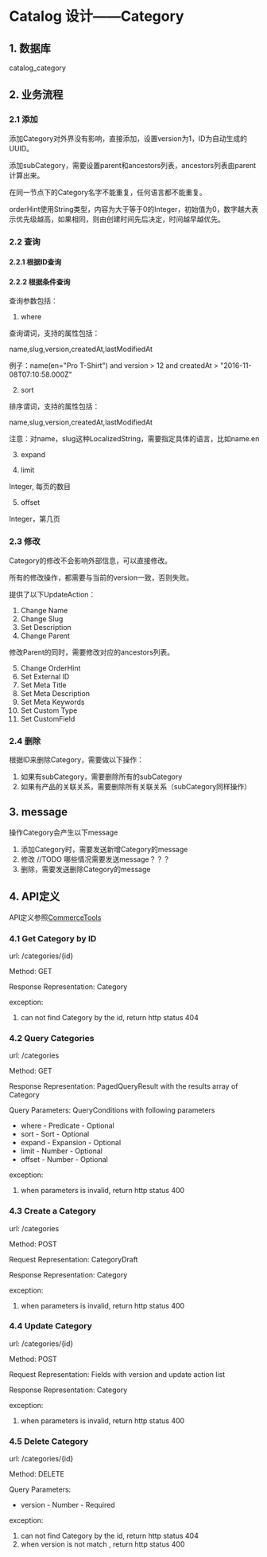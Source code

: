 # Catalog 设计——Category

## 1. 数据库
catalog_category

## 2. 业务流程
### 2.1 添加

添加Category对外界没有影响，直接添加，设置version为1，ID为自动生成的UUID。

添加subCategory，需要设置parent和ancestors列表，ancestors列表由parent计算出来。

在同一节点下的Category名字不能重复，任何语言都不能重复。

orderHint使用String类型，内容为大于等于0的Integer，初始值为0，数字越大表示优先级越高，如果相同，则由创建时间先后决定，时间越早越优先。

### 2.2 查询
#### 2.2.1 根据ID查询
#### 2.2.2 根据条件查询

查询参数包括：

1. where
  
  查询谓词，支持的属性包括：
  
  name,slug,version,createdAt,lastModifiedAt
  
  例子：name(en="Pro T-Shirt") and version > 12 and createdAt > "2016-11-08T07:10:58.000Z"
  
2. sort
  
  排序谓词，支持的属性包括：
  
  name,slug,version,createdAt,lastModifiedAt
  
  注意：对name，slug这种LocalizedString，需要指定具体的语言，比如name.en
  
3. expand

4. limit
  
  Integer, 每页的数目
  
5. offset
  
  Integer，第几页

### 2.3 修改

Category的修改不会影响外部信息，可以直接修改。

所有的修改操作，都需要与当前的version一致，否则失败。

提供了以下UpdateAction：

1. Change Name
2. Change Slug
3. Set Description
4. Change Parent

  修改Parent的同时，需要修改对应的ancestors列表。

5. Change OrderHint
6. Set External ID
7. Set Meta Title
8. Set Meta Description
9. Set Meta Keywords
10. Set Custom Type
11. Set CustomField

### 2.4 删除

根据ID来删除Category，需要做以下操作：

1. 如果有subCategory，需要删除所有的subCategory
2. 如果有产品的关联关系，需要删除所有关联关系（subCategory同样操作）

## 3. message

操作Category会产生以下message

1. 添加Category时，需要发送新增Category的message
2. 修改 //TODO 哪些情况需要发送message？？？
3. 删除，需要发送删除Category的message

## 4. API定义

API定义参照[CommerceTools](https://dev.commercetools.com/http-api-projects-categories.html)

### 4.1 Get Category by ID

url: /categories/{id}

Method: GET

Response Representation: Category

exception:

1. can not find Category by the id, return http status 404

### 4.2 Query Categories

url: /categories

Method: GET

Response Representation: PagedQueryResult with the results array of Category

Query Parameters: QueryConditions with following parameters
* where - Predicate - Optional
* sort - Sort - Optional
* expand - Expansion - Optional
* limit - Number - Optional
* offset - Number - Optional

exception: 

1. when parameters is invalid, return http status 400

### 4.3 Create a Category
url: /categories

Method: POST

Request Representation: CategoryDraft

Response Representation: Category

exception:
1. when parameters is invalid, return http status 400

### 4.4 Update Category

url: /categories/{id}

Method: POST

Request Representation: Fields with version and update action list

Response Representation: Category

exception:

1. when parameters is invalid, return http status 400

### 4.5 Delete Category

url: /categories/{id}

Method: DELETE

Query Parameters:

* version - Number - Required

exception:

1. can not find Category by the id, return http status 404
2. when version is not match , return http status 400